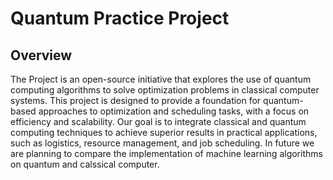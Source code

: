 # Quantum Practice Project

## Overview
The Project is an open-source initiative that explores the use of quantum computing algorithms to solve optimization problems in classical computer systems. This project is designed to provide a foundation for quantum-based approaches to optimization and scheduling tasks, with a focus on efficiency and scalability. Our goal is to integrate classical and quantum computing techniques to achieve superior results in practical applications, such as logistics, resource management, and job scheduling. In future we are planning to compare the implementation of machine learning algorithms on quantum and calssical computer.